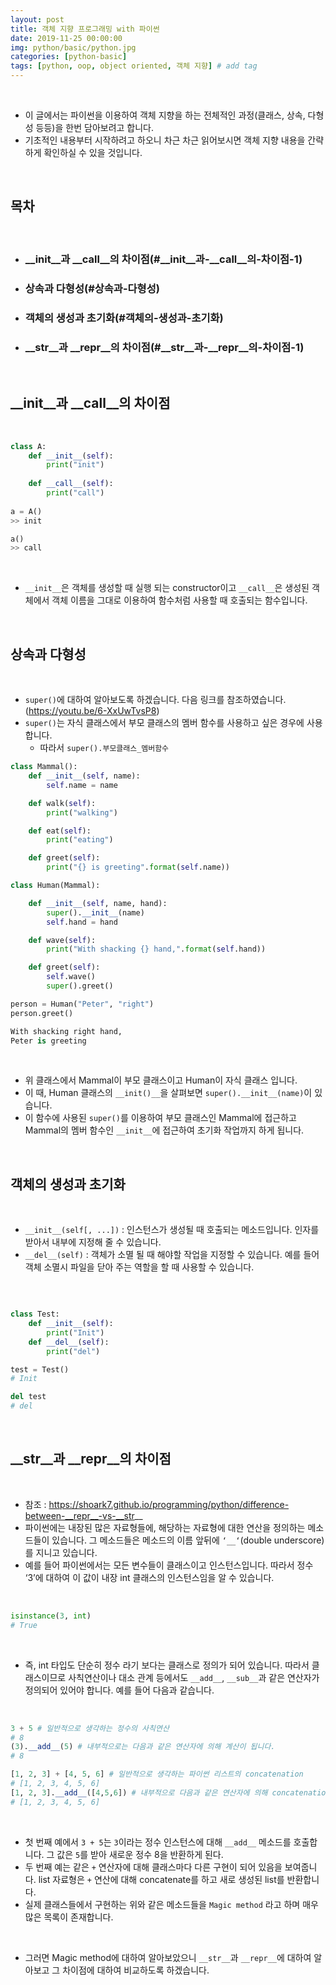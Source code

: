 ```yaml
---
layout: post
title: 객체 지향 프로그래밍 with 파이썬
date: 2019-11-25 00:00:00
img: python/basic/python.jpg
categories: [python-basic] 
tags: [python, oop, object oriented, 객체 지향] # add tag
---
```


<br>

- 이 글에서는 파이썬을 이용하여 객체 지향을 하는 전체적인 과정(클래스, 상속, 다형성 등등)을 한번 담아보려고 합니다. 
- 기초적인 내용부터 시작하려고 하오니 차근 차근 읽어보시면 객체 지향 내용을 간략하게 확인하실 수 있을 것입니다.

<br>

## **목차**

<br>

- ### __init__과 __call__의 차이점(#__init__과-__call__의-차이점-1)
- ### 상속과 다형성(#상속과-다형성)
- ### 객체의 생성과 초기화(#객체의-생성과-초기화)
- ### __str__과 __repr__의 차이점(#__str__과-__repr__의-차이점-1)

<br>

## **__init__과 __call__의 차이점**

<br>

```python
class A:
    def __init__(self):
        print("init")
           
    def __call__(self):
        print("call")
           
a = A()
>> init

a()
>> call
```

<br>

- `__init__`은 객체를 생성할 때 실행 되는 constructor이고 `__call__`은 생성된 객체에서 객체 이름을 그대로 이용하여 함수처럼 사용할 때 호출되는 함수입니다.

<br>

## **상속과 다형성**

<br>

- `super()`에 대하여 알아보도록 하겠습니다. 다음 링크를 참조하였습니다. (https://youtu.be/6-XxUwTvsP8)
- `super()`는 자식 클래스에서 부모 클래스의 멤버 함수를 사용하고 싶은 경우에 사용합니다.
    - 따라서 `super().부모클래스_멤버함수`

```python
class Mammal():
    def __init__(self, name):
        self.name = name

    def walk(self):
        print("walking")

    def eat(self):
        print("eating")

    def greet(self):
        print("{} is greeting".format(self.name))

class Human(Mammal):

    def __init__(self, name, hand):
        super().__init__(name)
        self.hand = hand

    def wave(self):
        print("With shacking {} hand,".format(self.hand))

    def greet(self):
        self.wave()
        super().greet()

person = Human("Peter", "right")
person.greet()

With shacking right hand,
Peter is greeting
```

<br>

- 위 클래스에서 Mammal이 부모 클래스이고 Human이 자식 클래스 입니다.
- 이 때, Human 클래스의 `__init()__`을 살펴보면 `super().__init__(name)`이 있습니다.
- 이 함수에 사용된 `super()`를 이용하여 부모 클래스인 Mammal에 접근하고 Mammal의 멤버 함수인 `__init__`에 접근하여 초기화 작업까지 하게 됩니다.

<br>

## **객체의 생성과 초기화**

<br>

- `__init__(self[, ...])` : 인스턴스가 생성될 때 호출되는 메소드입니다. 인자를 받아서 내부에 지정해 줄 수 있습니다.
- `__del__(self)` : 객체가 소멸 될 때 해야할 작업을 지정할 수 있습니다. 예를 들어 객체 소멸시 파일을 닫아 주는 역할을 할 때 사용할 수 있습니다.

<br>

```python

class Test:
    def __init__(self):
        print("Init")
    def __del__(self):
        print("del")

test = Test()
# Init

del test
# del
```

<br>

## **__str__과 __repr__의 차이점**

<br>

- 참조 : https://shoark7.github.io/programming/python/difference-between-__repr__-vs-__str__
- 파이썬에는 내장된 많은 자료형들에, 해당하는 자료형에 대한 연산을 정의하는 메소드들이 있습니다. 그 메소드들은 메소드의 이름 앞뒤에 `‘__‘`(double underscore)를 지니고 있습니다.
- 예를 들어 파이썬에서는 모든 변수들이 클래스이고 인스턴스입니다. 따라서 정수 ‘3’에 대하여 이 값이 내장 int 클래스의 인스턴스임을 알 수 있습니다.

<br>

```python
isinstance(3, int)
# True
```

<br>

- 즉, int 타입도 단순히 정수 라기 보다는 클래스로 정의가 되어 있습니다. 따라서 클래스이므로 사칙연산이나 대소 관계 등에서도  `__add__`, `__sub__`과 같은 연산자가 정의되어 있어야 합니다. 예를 들어 다음과 같습니다.

<br>

```python
3 + 5 # 일반적으로 생각하는 정수의 사칙연산
# 8
(3).__add__(5) # 내부적으로는 다음과 같은 연산자에 의해 계산이 됩니다.
# 8

[1, 2, 3] + [4, 5, 6] # 일반적으로 생각하는 파이썬 리스트의 concatenation
# [1, 2, 3, 4, 5, 6]
[1, 2, 3].__add__([4,5,6]) # 내부적으로 다음과 같은 연산자에 의해 concatenation이 됩니다.
# [1, 2, 3, 4, 5, 6]
```

<br>

- 첫 번째 예에서 `3 + 5`는 `3`이라는 정수 인스턴스에 대해 `__add__` 메소드를 호출합니다. 그 값은 `5`를 받아 새로운 정수 8을 반환하게 된다.
- 두 번째 예는 같은 `+` 연산자에 대해 클래스마다 다른 구현이 되어 있음을 보여줍니다. list 자료형은 `+` 연산에 대해 concatenate를 하고 새로 생성된 list를 반환합니다. 
- 실제 클래스들에서 구현하는 위와 같은 메소드들을 `Magic method` 라고 하며 매우 많은 목록이 존재합니다.

<br>

- 그러면 Magic method에 대하여 알아보았으니 `__str__`과 `__repr__`에 대하여 알아보고 그 차이점에 대하여 비교하도록 하겠습니다.